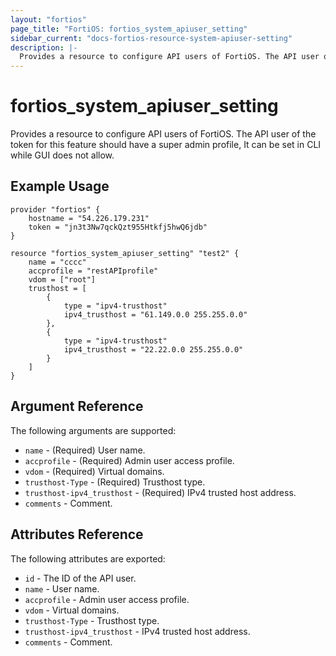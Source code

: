 ```yaml
---
layout: "fortios"
page_title: "FortiOS: fortios_system_apiuser_setting"
sidebar_current: "docs-fortios-resource-system-apiuser-setting"
description: |-
  Provides a resource to configure API users of FortiOS. The API user of the token for this feature should have a super admin profile, It can be set in CLI while GUI does not allow.
---
```


# fortios_system_apiuser_setting
Provides a resource to configure API users of FortiOS. The API user of the token for this feature should have a super admin profile, It can be set in CLI while GUI does not allow.

## Example Usage
```hcl
provider "fortios" {
	hostname = "54.226.179.231"
	token = "jn3t3Nw7qckQzt955Htkfj5hwQ6jdb"
}

resource "fortios_system_apiuser_setting" "test2" {
	name = "cccc"
	accprofile = "restAPIprofile"
	vdom = ["root"]
	trusthost = [
		{
			type = "ipv4-trusthost"
			ipv4_trusthost = "61.149.0.0 255.255.0.0"
		},
		{
			type = "ipv4-trusthost"
			ipv4_trusthost = "22.22.0.0 255.255.0.0"
		}				
	]
}
```

## Argument Reference
The following arguments are supported:

* `name` - (Required) User name.
* `accprofile` - (Required) Admin user access profile.
* `vdom` - (Required) Virtual domains.
* `trusthost-Type` - (Required) Trusthost type.
* `trusthost-ipv4_trusthost` - (Required) IPv4 trusted host address.
* `comments` - Comment.

## Attributes Reference
The following attributes are exported:

* `id` - The ID of the API user.
* `name` - User name.
* `accprofile` - Admin user access profile.
* `vdom` - Virtual domains.
* `trusthost-Type` - Trusthost type.
* `trusthost-ipv4_trusthost` - IPv4 trusted host address.
* `comments` - Comment.

